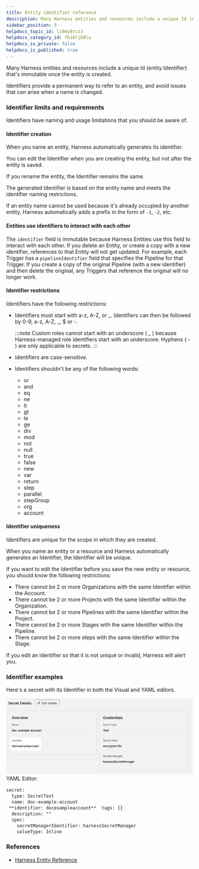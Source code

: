 ```yaml
---
title: Entity identifier reference
description: Many Harness entities and resources include a unique Id (entity Identifier) that's immutable once the entity is created.
sidebar_position: 5
helpdocs_topic_id: li0my8tcz3
helpdocs_category_id: fb16ljb8lu
helpdocs_is_private: false
helpdocs_is_published: true
---
```


Many Harness entities and resources include a unique Id (entity Identifier) that's immutable once the entity is created.

Identifiers provide a permanent way to refer to an entity, and avoid issues that can arise when a name is changed.

### Identifier limits and requirements

Identifiers have naming and usage limitations that you should be aware of.

#### Identifier creation

When you name an entity, Harness automatically generates its identifier.

You can edit the Identifier when you are creating the entity, but not after the entity is saved.

If you rename the entity, the Identifier remains the same.

The generated Identifier is based on the entity name and meets the identifier naming restrictions.

If an entity name cannot be used because it's already occupied by another entity, Harness automatically adds a prefix in the form of `-1`, `-2`, etc.

#### Entities use identifiers to interact with each other

The `identifier` field is immutable because Harness Entities use this field to interact with each other. If you delete an Entity, or create a copy with a new identifier, references to that Entity will not get updated. For example, each Trigger has a `pipelineIdentifier` field that specifies the Pipeline for that Trigger. If you create a copy of the original Pipeline (with a new identifier) and then delete the original, any Triggers that reference the original will no longer work.

#### Identifier restrictions

Identifiers have the following restrictions:

* Identifiers must start with a-z, A-Z, or \_. Identifiers can then be followed by 0-9, a-z, A-Z, \_, $ or -. 

	:::note
	Custom roles cannot start with an underscore ( _ ) because Harness-managed role identifiers start with an underscore.
	Hyphens ( - ) are only applicable to secrets.
	:::

* Identifiers are case-sensitive. 
* Identifiers shouldn't be any of the following words:
	+ or
	+ and
	+ eq
	+ ne
	+ lt
	+ gt
	+ le
	+ ge
	+ div
	+ mod
	+ not
	+ null
	+ true
	+ false
	+ new
	+ var
	+ return
	+ step
	+ parallel
	+ stepGroup
	+ org
	+ account

#### Identifier uniqueness

Identifiers are unique for the scope in which they are created.

When you name an entity or a resource and Harness automatically generates an Identifier, the Identifier will be unique.

If you want to edit the Identifier before you save the new entity or resource, you should know the following restrictions:

* There cannot be 2 or more Organizations with the same Identifier within the Account.
* There cannot be 2 or more Projects with the same Identifier within the Organization.
* There cannot be 2 or more Pipelines with the same Identifier within the Project.
* There cannot be 2 or more Stages with the same Identifier within the Pipeline.
* There cannot be 2 or more steps with the same Identifier within the Stage.

If you edit an identifier so that it is not unique or invalid, Harness will alert you.

### Identifier examples

Here's a secret with its Identifier in both the Visual and YAML editors.

![](./static/entity-identifier-reference-17.png)
YAML Editor:


```
secret:  
  type: SecretText  
  name: doc-example-account  
 **identifier: docexampleaccount**  tags: {}  
  description: ""  
  spec:  
    secretManagerIdentifier: harnessSecretManager  
    valueType: Inline
```
### References

* [Harness Entity Reference](harness-entity-reference.md)

